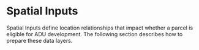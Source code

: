 # Spatial Inputs

Spatial Inputs define location relationships that impact whether a parcel is eligible for ADU development.  The following section describes how to prepare these data layers.&#x20;

